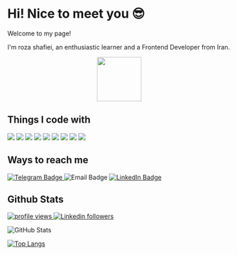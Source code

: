 # Hi! Nice to meet you :sunglasses:
<p>Welcome to my page!</p>
<p>I'm roza shafiei, an enthusiastic learner and a Frontend Developer from Iran.</p>

<div id="header" align="center">
  <img src="https://camo.githubusercontent.com/870d765b5c096038f097185a0ffa08df4011c0491b8039f3a7d5eeebf4d82c7e/68747470733a2f2f6d656469612e67697068792e636f6d2f6d656469612f57556c706c634d704f43456d5447427442572f67697068792e676966" width="100"/>
</div>

## Things I code with
<img src="https://img.shields.io/badge/HTML5-E34F26?style=for-the-badge&logo=html5&logoColor=white"/> <img src="https://img.shields.io/badge/CSS3-1572B6?style=for-the-badge&logo=css3&logoColor=white"/> <img src="https://img.shields.io/badge/Sass-CC6699?style=for-the-badge&logo=sass&logoColor=white"/> <img src="https://img.shields.io/badge/Tailwind_CSS-38B2AC?style=for-the-badge&logo=tailwind-css&logoColor=white"/> <img src="https://img.shields.io/badge/JavaScript-323330?style=for-the-badge&logo=javascript&logoColor=F7DF1E"/> <img src="https://img.shields.io/badge/Vue%20js-35495E?style=for-the-badge&logo=vuedotjs&logoColor=4FC08D"/> <img src="https://img.shields.io/badge/Vuetify-1867C0?style=for-the-badge&logo=vuetify&logoColor=white"/> <img src="https://img.shields.io/badge/nuxt%20js-00C58E?style=for-the-badge&logo=nuxtdotjs&logoColor=white"/> <img src="https://img.shields.io/badge/GIT-E44C30?style=for-the-badge&logo=git&logoColor=white"/>

## Ways to reach me
<div id="badges">
  <a href="https://t.me/rozashafiei1993"><img src="https://img.shields.io/badge/Telegram-blue?style=for-the-badge&logo=telegram&logoColor=white" alt="Telegram Badge"/>
</a>
  <img src="https://img.shields.io/badge/Email-red?style=for-the-badge&logo=gmail&logoColor=white" alt="Email Badge"/>
  <a href="https://www.linkedin.com/in/maryam-shafiei-56b177233/"><img src="https://img.shields.io/badge/LinkedIn-0000ff?style=for-the-badge&logo=linkedin&logoColor=white" alt="LinkedIn Badge"/>
</a>
</div>

## Github Stats
<p align="left">
  <a href="https://github.com/">
    <img src="https://komarev.com/ghpvc/?username=roza-shafiei&color=red" alt="profile views" />
  </a>
  <a href="https://www.linkedin.com/in/codemaker2015">
    <img alt="Linkedin followers" src="https://img.shields.io/badge/followers-1-blue?color=blue&logo=linkedin">
  </a>
</p>

![GitHub Stats](https://github-readme-stats.vercel.app/api?username=roza-shafiei&icons=true&theme=radical)

[![Top Langs](https://github-readme-stats.vercel.app/api/top-langs/?username=roza-shafiei&layout=pie&theme=radical)](https://github.com/anuraghazra/github-readme-stats) 
